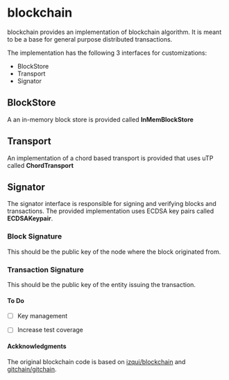 # blockchain

blockchain provides an implementation of blockchain algorithm.  It is
meant to be a base for general purpose distributed transactions.

The implementation has the following 3 interfaces for customizations:

- BlockStore
- Transport
- Signator

## BlockStore
A an in-memory block store is provided called **InMemBlockStore**

## Transport
An implementation of a chord based transport is provided that uses uTP called **ChordTransport**

## Signator
The signator interface is responsible for signing and verifying blocks and transactions.  The provided
implementation uses ECDSA key pairs called **ECDSAKeypair**.

### Block Signature
This should be the public key of the node where the block originated from.

### Transaction Signature
This should be the public key of the entity issuing the transaction.

#### To Do

- [ ] Key management
- [ ] Increase test coverage


#### Ackknowledgments

The original blockchain code is based on [izqui/blockchain](https://github.com/izqui/blockchain) and
[gitchain/gitchain](https://github.com/gitchain/gitchain).
